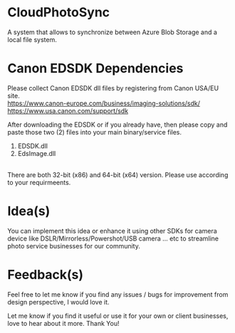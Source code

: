 # CloudPhotoSync
A system that allows to synchronize between Azure Blob Storage and a local file system.

# Canon EDSDK Dependencies
Please collect Canon EDSDK dll files by registering from Canon USA/EU site.  
https://www.canon-europe.com/business/imaging-solutions/sdk/  
https://www.usa.canon.com/support/sdk  

After downloading the EDSDK or if you already have, then please copy and paste those two (2) files into your main binary/service files.
1. EDSDK.dll
2. EdsImage.dll
<br/>
There are both 32-bit (x86) and 64-bit (x64) version. Please use according to your requirmeents.

# Idea(s)
You can implement this idea or enhance it using other SDKs for camera device like DSLR/Mirrorless/Powershot/USB camera ... etc to streamline photo service businesses for our community.

# Feedback(s)
Feel free to let me know if you find any issues / bugs for improvement from design perspective, I would love it.

Let me know if you find it useful or use it for your own or client businesses, love to hear about it more.
Thank You!
